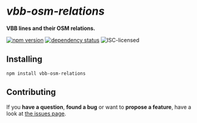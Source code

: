 # *vbb-osm-relations*

**VBB lines and their OSM relations.**

[![npm version](https://img.shields.io/npm/v/vbb-osm-relations.svg)](https://www.npmjs.com/package/vbb-osm-relations)
[![dependency status](https://img.shields.io/david/derhuerst/vbb-osm-relations.svg)](https://david-dm.org/derhuerst/vbb-osm-relations)
![ISC-licensed](https://img.shields.io/github/license/derhuerst/vbb-osm-relations.svg)


## Installing

```shell
npm install vbb-osm-relations
```


## Contributing

If you **have a question**, **found a bug** or want to **propose a feature**, have a look at [the issues page](https://github.com/derhuerst/vbb-osm-relations/issues).
